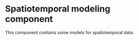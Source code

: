 Spatiotemporal modeling component
========================

This component contains some models for spatiotemporal data. 